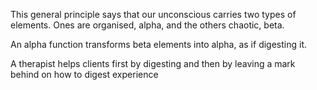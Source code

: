 This general principle says that our unconscious carries two types of elements. Ones are organised, alpha, and the others chaotic, beta. 

An alpha function transforms beta elements into alpha, as if digesting it. 

A therapist helps clients first by digesting and then by leaving a mark behind on how to digest experience